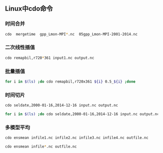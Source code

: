 ## Linux中cdo命令  
### 时间合并
```bash
cdo  mergetime  gpp_Lmon-MPI*.nc  05gpp_Lmon-MPI-2001-2014.nc
```
### 二次线性插值  
```bash
cdo remapbil,r720*361 input1.nc output.nc
```
### 批量插值
```bash
for i in $(ls) ;do cdo remapbil,r720x361 ${i} 0.5_${i} ;done
```
### 时间切片
```bash
cdo seldate,2000-01-16,2014-12-16 input.nc output.nc
```
```bash
for i in $(ls) ;do cdo seldate,2000-01-16,2014-12-16 input.nc output.nc ;done
```
### 多模型平均
```bash
cdo ensmean infile1.nc infile2.nc infile3.nc infile4.nc outfile.nc
```
```bash
cdo ensmean infile*.nc outfile.nc
```
